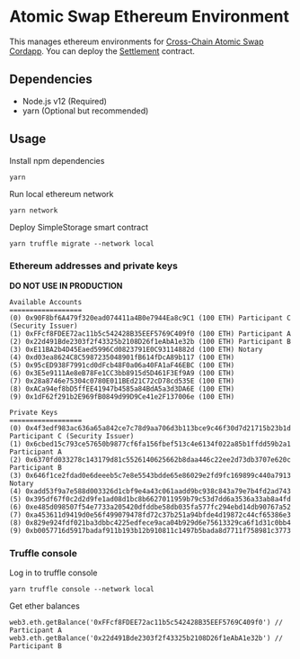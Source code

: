 # Atomic Swap Ethereum Environment
This manages ethereum environments for [Cross-Chain Atomic Swap Cordapp](../cross-chain-atomic-swap-cordapp).
You can deploy the [Settlement](contracts/Settlement.sol) contract.

## Dependencies
- Node.js v12 (Required)
- yarn (Optional but recommended)

## Usage
Install npm dependencies
```
yarn
```

Run local ethereum network
```
yarn network
```

Deploy SimpleStorage smart contract
```
yarn truffle migrate --network local
```

### Ethereum addresses and private keys
**DO NOT USE IN PRODUCTION**

```
Available Accounts
==================
(0) 0x90F8bf6A479f320ead074411a4B0e7944Ea8c9C1 (100 ETH) Participant C (Security Issuer)
(1) 0xFFcf8FDEE72ac11b5c542428B35EEF5769C409f0 (100 ETH) Participant A
(2) 0x22d491Bde2303f2f43325b2108D26f1eAbA1e32b (100 ETH) Participant B
(3) 0xE11BA2b4D45Eaed5996Cd0823791E0C93114882d (100 ETH) Notary
(4) 0xd03ea8624C8C5987235048901fB614fDcA89b117 (100 ETH)
(5) 0x95cED938F7991cd0dFcb48F0a06a40FA1aF46EBC (100 ETH)
(6) 0x3E5e9111Ae8eB78Fe1CC3bb8915d5D461F3Ef9A9 (100 ETH)
(7) 0x28a8746e75304c0780E011BEd21C72cD78cd535E (100 ETH)
(8) 0xACa94ef8bD5ffEE41947b4585a84BdA5a3d3DA6E (100 ETH)
(9) 0x1dF62f291b2E969fB0849d99D9Ce41e2F137006e (100 ETH)

Private Keys
==================
(0) 0x4f3edf983ac636a65a842ce7c78d9aa706d3b113bce9c46f30d7d21715b23b1d Participant C (Security Issuer)
(1) 0x6cbed15c793ce57650b9877cf6fa156fbef513c4e6134f022a85b1ffdd59b2a1 Participant A
(2) 0x6370fd033278c143179d81c5526140625662b8daa446c22ee2d73db3707e620c Participant B
(3) 0x646f1ce2fdad0e6deeeb5c7e8e5543bdde65e86029e2fd9fc169899c440a7913 Notary
(4) 0xadd53f9a7e588d003326d1cbf9e4a43c061aadd9bc938c843a79e7b4fd2ad743
(5) 0x395df67f0c2d2d9fe1ad08d1bc8b6627011959b79c53d7dd6a3536a33ab8a4fd
(6) 0xe485d098507f54e7733a205420dfddbe58db035fa577fc294ebd14db90767a52
(7) 0xa453611d9419d0e56f499079478fd72c37b251a94bfde4d19872c44cf65386e3
(8) 0x829e924fdf021ba3dbbc4225edfece9aca04b929d6e75613329ca6f1d31c0bb4
(9) 0xb0057716d5917badaf911b193b12b910811c1497b5bada8d7711f758981c3773
```

### Truffle console
Log in to truffle console
```
yarn truffle console --network local
```

Get ether balances
```
web3.eth.getBalance('0xFFcf8FDEE72ac11b5c542428B35EEF5769C409f0') // Participant A
web3.eth.getBalance('0x22d491Bde2303f2f43325b2108D26f1eAbA1e32b') // Participant B
```

